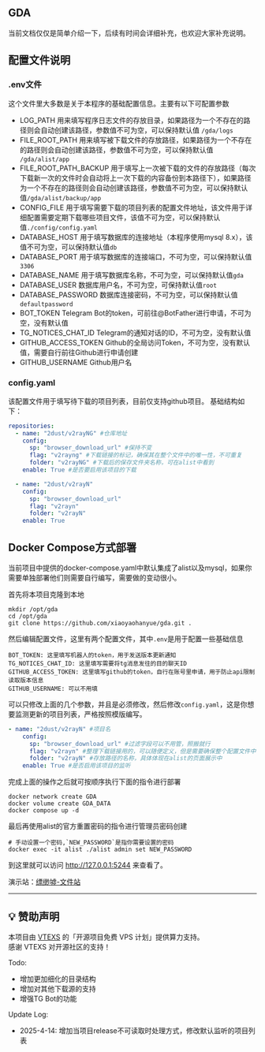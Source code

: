 ## GDA
当前文档仅仅是简单介绍一下，后续有时间会详细补充，也欢迎大家补充说明。



## 配置文件说明

### .env文件
这个文件里大多数是关于本程序的基础配置信息。主要有以下可配置参数
- LOG_PATH
  用来填写程序日志文件的存放目录，如果路径为一个不存在的路径则会自动创建该路径，参数值不可为空，可以保持默认值 `/gda/logs`
- FILE_ROOT_PATH
  用来填写被下载文件的存放路径，如果路径为一个不存在的路径则会自动创建该路径，参数值不可为空，可以保持默认值 `/gda/alist/app`
- FILE_ROOT_PATH_BACKUP
  用于填写上一次被下载的文件的存放路径（每次下载新一次的文件时会自动将上一次下载的内容备份到本路径下），如果路径为一个不存在的路径则会自动创建该路径，参数值不可为空，可以保持默认值`/gda/alist/backup/app`
- CONFIG_FILE
  用于填写需要下载的项目列表的配置文件地址，该文件用于详细配置需要定期下载哪些项目文件，该值不可为空，可以保持默认值`./config/config.yaml`
- DATABASE_HOST
  用于填写数据库的连接地址（本程序使用mysql 8.x），该值不可为空，可以保持默认值`db`
- DATABASE_PORT
  用于填写数据库的连接端口，不可为空，可以保持默认值`3306`
- DATABASE_NAME
  用于填写数据库名称，不可为空，可以保持默认值`gda`
- DATABASE_USER
  数据库用户名，不可为空，可保持默认值`root`
- DATABASE_PASSWORD
  数据库连接密码，不可为空，可以保持默认值`defaultpassword`
- BOT_TOKEN
  Telegram Bot的token，可前往@BotFather进行申请，不可为空，没有默认值
- TG_NOTICES_CHAT_ID
  Telegram的通知对话的ID，不可为空，没有默认值
- GITHUB_ACCESS_TOKEN
  Github的全局访问Token，不可为空，没有默认值，需要自行前往Github进行申请创建
- GITHUB_USERNAME
  Github用户名

### config.yaml
该配置文件用于填写待下载的项目列表，目前仅支持github项目。
基础结构如下：
```yaml
repositories:
  - name: "2dust/v2rayNG" #仓库地址
    config:
      sp: "browser_download_url" #保持不变
      flag: "v2rayng" #下载链接的标记，确保其在整个文件中的唯一性，不可重复
      folder: "v2rayNG" #下载后的保存文件夹名称，可在alist中看到
    enable: True #是否要启用该项目的下载

  - name: "2dust/v2rayN"
    config:
      sp: "browser_download_url"
      flag: "v2rayn"
      folder: "v2rayN"
    enable: True
```

## Docker Compose方式部署
当前项目中提供的docker-compose.yaml中默认集成了alist以及mysql，如果你需要单独部署他们则需要自行编写，需要做的变动很小。

首先将本项目克隆到本地
```shell
mkdir /opt/gda
cd /opt/gda
git clone https://github.com/xiaoyaohanyue/gda.git .
```
然后编辑配置文件，这里有两个配置文件，其中`.env`是用于配置一些基础信息
```shell
BOT_TOKEN: 这里填写机器人的token，用于发送版本更新通知
TG_NOTICES_CHAT_ID: 这里填写需要将tg消息发往的目的聊天ID
GITHUB_ACCESS_TOKEN: 这里填写github的token，自行在账号里申请，用于防止api限制读取版本信息
GITHUB_USERNAME: 可以不用填
```
可以只修改上面的几个参数，并且是必须修改，然后修改`config.yaml`，这是你想要监测更新的项目列表，严格按照模版编写。

```yaml
- name: "2dust/v2rayN" #项目名
    config:
      sp: "browser_download_url" #过滤字段可以不用管，照搬就行
      flag: "v2rayn" #整理下载链接用的，可以随便定义，但是需要确保整个配置文件中该字段值不重复。
      folder: "v2rayN" #存放路径的名称，具体体现在alist的页面展示中
    enable: True #是否启用该项目的监听
```

完成上面的操作之后就可按顺序执行下面的指令进行部署
```shell
docker network create GDA
docker volume create GDA_DATA
docker compose up -d
```
最后再使用alist的官方重置密码的指令进行管理员密码创建
```shell
# 手动设置一个密码,`NEW_PASSWORD`是指你需要设置的密码
docker exec -it alist ./alist admin set NEW_PASSWORD
```
到这里就可以访问 http://127.0.0.1:5244 来查看了。

演示站：[缥缈墟-文件站](https://file.pmxu.xyz)

---

## 💡 赞助声明

本项目由 [VTEXS](https://console.vtexs.com/?affid=1551) 的「开源项目免费 VPS 计划」提供算力支持。  
感谢 VTEXS 对开源社区的支持！

Todo:
- 增加更加细化的目录结构
- 增加对其他下载源的支持
- 增强TG Bot的功能


Update Log:
- 2025-4-14: 增加当项目release不可读取时处理方式，修改默认监听的项目列表

